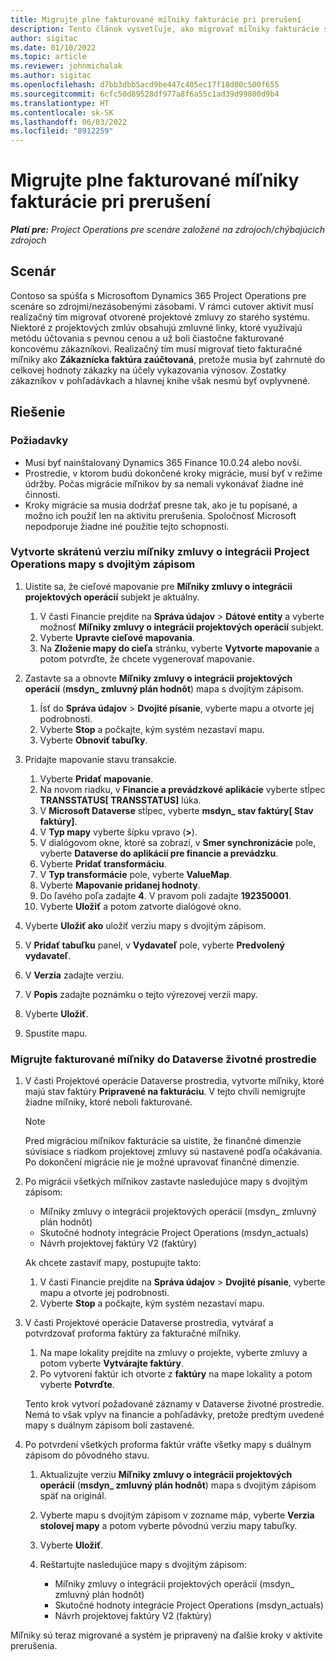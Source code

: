 ```yaml
---
title: Migrujte plne fakturované míľniky fakturácie pri prerušení
description: Tento článok vysvetľuje, ako migrovať míľniky fakturácie s pevnou cenou, ktoré boli zákazníkovi fakturované za otvorené projektové zmluvy pred dátumom uvedenia do prevádzky.
author: sigitac
ms.date: 01/10/2022
ms.topic: article
ms.reviewer: johnmichalak
ms.author: sigitac
ms.openlocfilehash: d7bb3dbb5acd9be447c405ec17f18d00c500f655
ms.sourcegitcommit: 6cfc50d89528df977a8f6a55c1ad39d99800d9b4
ms.translationtype: HT
ms.contentlocale: sk-SK
ms.lasthandoff: 06/03/2022
ms.locfileid: "8912259"
---
```

# <a name="migrate-fully-invoiced-billing-milestones-at-cutover"></a>Migrujte plne fakturované míľniky fakturácie pri prerušení

_**Platí pre:** Project Operations pre scenáre založené na zdrojoch/chýbajúcich zdrojoch_

## <a name="scenario"></a>Scenár

Contoso sa spúšťa s Microsoftom Dynamics 365 Project Operations pre scenáre so zdrojmi/nezásobenými zásobami. V rámci cutover aktivít musí realizačný tím migrovať otvorené projektové zmluvy zo starého systému. Niektoré z projektových zmlúv obsahujú zmluvné linky, ktoré využívajú metódu účtovania s pevnou cenou a už boli čiastočne fakturované koncovému zákazníkovi. Realizačný tím musí migrovať tieto fakturačné míľniky ako **Zákaznícka faktúra zaúčtovaná**, pretože musia byť zahrnuté do celkovej hodnoty zákazky na účely vykazovania výnosov. Zostatky zákazníkov v pohľadávkach a hlavnej knihe však nesmú byť ovplyvnené.

## <a name="solution"></a>Riešenie

### <a name="prerequisites"></a>Požiadavky

- Musí byť nainštalovaný Dynamics 365 Finance 10.0.24 alebo novší.
- Prostredie, v ktorom budú dokončené kroky migrácie, musí byť v režime údržby. Počas migrácie míľnikov by sa nemali vykonávať žiadne iné činnosti.
- Kroky migrácie sa musia dodržať presne tak, ako je tu popísané, a možno ich použiť len na aktivitu prerušenia. Spoločnosť Microsoft nepodporuje žiadne iné použitie tejto schopnosti.

### <a name="create-a-cutover-version-of-the-project-operations-integration-contract-line-milestones-dual-write-map"></a>Vytvorte skrátenú verziu míľniky zmluvy o integrácii Project Operations mapy s dvojitým zápisom 

1. Uistite sa, že cieľové mapovanie pre **Míľniky zmluvy o integrácii projektových operácií** subjekt je aktuálny. 

    1. V časti Financie prejdite na **Správa údajov** \> **Dátové entity** a vyberte možnosť **Míľniky zmluvy o integrácii projektových operácií** subjekt. 
    2. Vyberte **Upravte cieľové mapovania**. 
    3. Na **Zloženie mapy do cieľa** stránku, vyberte **Vytvorte mapovanie** a potom potvrďte, že chcete vygenerovať mapovanie.

2. Zastavte sa a obnovte **Míľniky zmluvy o integrácii projektových operácií** (**msdyn\_ zmluvný plán hodnôt**) mapa s dvojitým zápisom. 

    1. Ísť do **Správa údajov** \> **Dvojité písanie**, vyberte mapu a otvorte jej podrobnosti. 
    2. Vyberte **Stop** a počkajte, kým systém nezastaví mapu. 
    3. Vyberte **Obnoviť tabuľky**.

3. Pridajte mapovanie stavu transakcie.

    1. Vyberte **Pridať mapovanie**.
    2. Na novom riadku, v **Financie a prevádzkové aplikácie** vyberte stĺpec **TRANSSTATUS\[ TRANSSTATUS\]** lúka.
    3. V **Microsoft Dataverse** stĺpec, vyberte **msdyn\_ stav faktúry\[ Stav faktúry\]**.
    4. V **Typ mapy** vyberte šípku vpravo (**\>**).
    5. V dialógovom okne, ktoré sa zobrazí, v **Smer synchronizácie** pole, vyberte **Dataverse do aplikácií pre financie a prevádzku**.
    6. Vyberte **Pridať transformáciu**.
    7. V **Typ transformácie** pole, vyberte **ValueMap**.
    8. Vyberte **Mapovanie pridanej hodnoty**.
    9. Do ľavého poľa zadajte **4**. V pravom poli zadajte **192350001**. 
    10. Vyberte **Uložiť** a potom zatvorte dialógové okno.

4. Vyberte **Uložiť ako** uložiť verziu mapy s dvojitým zápisom. 
5. V **Pridať tabuľku** panel, v **Vydavateľ** pole, vyberte **Predvolený vydavateľ**.
6. V **Verzia** zadajte verziu.
7. V **Popis** zadajte poznámku o tejto výrezovej verzii mapy. 
8. Vyberte **Uložiť**.
9. Spustite mapu.

### <a name="migrate-invoiced-milestones-to-the-dataverse-environment"></a>Migrujte fakturované míľniky do Dataverse životné prostredie

1. V časti Projektové operácie Dataverse prostredia, vytvorte míľniky, ktoré majú stav faktúry **Pripravené na fakturáciu**. V tejto chvíli nemigrujte žiadne míľniky, ktoré neboli fakturované.

    > [!NOTE]
    > Pred migráciou míľnikov fakturácie sa uistite, že finančné dimenzie súvisiace s riadkom projektovej zmluvy sú nastavené podľa očakávania. Po dokončení migrácie nie je možné upravovať finančné dimenzie.

2. Po migrácii všetkých míľnikov zastavte nasledujúce mapy s dvojitým zápisom:

    - Míľniky zmluvy o integrácii projektových operácií (msdyn\_ zmluvný plán hodnôt)
    - Skutočné hodnoty integrácie Project Operations (msdyn\_actuals)
    - Návrh projektovej faktúry V2 (faktúry)

    Ak chcete zastaviť mapy, postupujte takto:

    1. V časti Financie prejdite na **Správa údajov** \> **Dvojité písanie**, vyberte mapu a otvorte jej podrobnosti.
    2. Vyberte **Stop** a počkajte, kým systém nezastaví mapu.

3. V časti Projektové operácie Dataverse prostredia, vytvárať a potvrdzovať proforma faktúry za fakturačné míľniky. 

    1. Na mape lokality prejdite na zmluvy o projekte, vyberte zmluvy a potom vyberte **Vytvárajte faktúry**.
    2. Po vytvorení faktúr ich otvorte z **faktúry** na mape lokality a potom vyberte **Potvrďte**.

    Tento krok vytvorí požadované záznamy v Dataverse životné prostredie. Nemá to však vplyv na financie a pohľadávky, pretože predtým uvedené mapy s duálnym zápisom boli zastavené.

4. Po potvrdení všetkých proforma faktúr vráťte všetky mapy s duálnym zápisom do pôvodného stavu.

    1. Aktualizujte verziu **Míľniky zmluvy o integrácii projektových operácií** (**msdyn\_ zmluvný plán hodnôt**) mapa s dvojitým zápisom späť na originál. 
    2. Vyberte mapu s dvojitým zápisom v zozname máp, vyberte **Verzia stolovej mapy** a potom vyberte pôvodnú verziu mapy tabuľky.
    3. Vyberte **Uložiť**.
    4. Reštartujte nasledujúce mapy s dvojitým zápisom:

        - Míľniky zmluvy o integrácii projektových operácií (msdyn\_ zmluvný plán hodnôt)
        - Skutočné hodnoty integrácie Project Operations (msdyn\_actuals)
        - Návrh projektovej faktúry V2 (faktúry)

Míľniky sú teraz migrované a systém je pripravený na ďalšie kroky v aktivite prerušenia.
